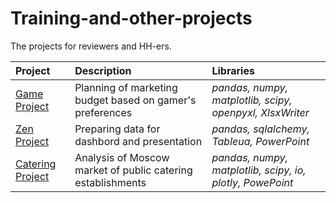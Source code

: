 # Training-and-other-projects
The projects for reviewers and HH-ers.


| Project | Description | Libraries | 
| :---------------------- | :---------------------- | :---------------------- |
| [Game Project](https://github.com/Raf177/Training-and-other-projects/blob/main/Game%20Project/Readme.md) | Planning of marketing budget based on gamer's preferences | *pandas, numpy, matplotlib, scipy, openpyxl, XlsxWriter* |
| [Zen Project](https://github.com/Raf177/Training-and-other-projects/tree/main/Zen_Project) | Preparing data for dashbord and presentation | *pandas, sqlalchemy, Tableua, PowerPoint* |
| [Catering Project](github.com/Raf177/Training-and-other-projects/tree/main/Catering%20Project) | Analysis of Moscow market of public catering establishments | *pandas, numpy, matplotlib, scipy, io, plotly, PowePoint* |

